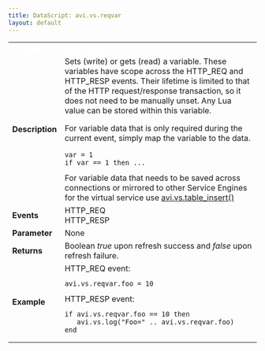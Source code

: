 ```yaml
---
title: DataScript: avi.vs.reqvar
layout: default
---
```

<table class="table table-hover table table-bordered table-hover">  
<tbody>       
<tr>   
<td><span style="color: white; font-size: medium;"><strong>Function</strong></span></td>
<td><span style="color: white;"><b>avi.vs.reqvar.*</b></span></td>
</tr>
<tr>   
<td><span style="font-size: medium;"><strong>Description</strong></span></td>
<td>Sets (write) or gets (read) a variable. These variables have scope across the HTTP_REQ and HTTP_RESP events. Their lifetime is limited to that of the HTTP request/response transaction, so it does not need to be manually unset. Any Lua value can be stored within this variable.<p></p> <p>For variable data that is only required during the current event, simply map the variable to the data.<br> 
 <!-- Crayon Syntax Highlighter v2.7.1 --> </p><pre><code class="language-lua">var = 1
if var == 1 then ...</code></pre> 
<!-- [Format Time: 0.0010 seconds] --> For variable data that needs to be saved across connections or mirrored to other Service Engines for the virtual service use <a href="/docs/16.2.2/datascript-avi-vs-table_insert">avi.vs.table_insert()</a></td>
</tr>
<tr>   
<td><span style="font-size: medium;"><strong>Events</strong></span></td>
<td>HTTP_REQ<br> HTTP_RESP</td>
</tr>
<tr>   
<td><span style="font-size: medium;"><strong>Parameter</strong></span></td>
<td>None</td>
</tr>
<tr>   
<td><span style="font-size: medium;"><strong>Returns</strong></span></td>
<td>Boolean <em>true</em> upon refresh success and <em>false</em> upon refresh failure.</td>
</tr>
<tr>   
<td><span style="font-size: medium;"><strong>Example</strong></span></td>
<td>HTTP_REQ event:<br> 
<!-- Crayon Syntax Highlighter v2.7.1 --> <pre><code class="language-lua">avi.vs.reqvar.foo = 10</code></pre> 
<!-- [Format Time: 0.0010 seconds] --> HTTP_RESP event:<br> 
<!-- Crayon Syntax Highlighter v2.7.1 --> <pre><code class="language-lua">if avi.vs.reqvar.foo == 10 then
   avi.vs.log("Foo=" .. avi.vs.reqvar.foo)
end</code></pre> 
<!-- [Format Time: 0.0017 seconds] --></td>
</tr>
</tbody>
</table> 